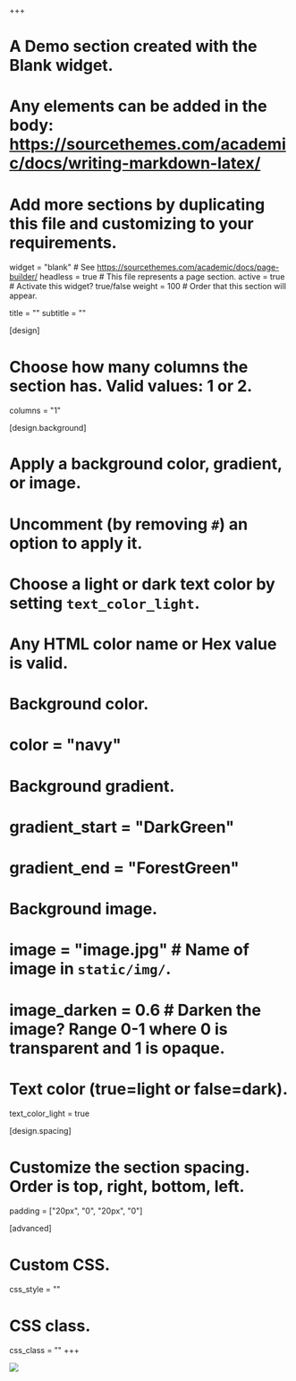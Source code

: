 +++
# A Demo section created with the Blank widget.
# Any elements can be added in the body: https://sourcethemes.com/academic/docs/writing-markdown-latex/
# Add more sections by duplicating this file and customizing to your requirements.

widget = "blank"  # See https://sourcethemes.com/academic/docs/page-builder/
headless = true  # This file represents a page section.
active = true  # Activate this widget? true/false
weight = 100  # Order that this section will appear.

title = ""
subtitle = ""

[design]
  # Choose how many columns the section has. Valid values: 1 or 2.
  columns = "1"

[design.background]
  # Apply a background color, gradient, or image.
  #   Uncomment (by removing `#`) an option to apply it.
  #   Choose a light or dark text color by setting `text_color_light`.
  #   Any HTML color name or Hex value is valid.

  # Background color.
  # color = "navy"
  
  # Background gradient.
  # gradient_start = "DarkGreen"
  # gradient_end = "ForestGreen"
  
  # Background image.
  # image = "image.jpg"  # Name of image in `static/img/`.
  # image_darken = 0.6  # Darken the image? Range 0-1 where 0 is transparent and 1 is opaque.

  # Text color (true=light or false=dark).
  text_color_light = true

[design.spacing]
  # Customize the section spacing. Order is top, right, bottom, left.
  padding = ["20px", "0", "20px", "0"]

[advanced]
 # Custom CSS. 
 css_style = ""
 
 # CSS class.
 css_class = ""
+++

<div class="vistor-tracker">
  <script type="text/javascript" id="clustrmaps" src="//cdn.clustrmaps.com/map_v2.js?d=07IWzKAp2KB_sMF8ypOV5tS7rS1m6boTJaEOEUsJIP0&cl=ffffff&w=a"></script>
</div>

<div class="vistor-tracker-mobile">
  <a href="https://clustrmaps.com/site/1au6p" title="Visit tracker"><img src="//www.clustrmaps.com/map_v2.png?d=07IWzKAp2KB_sMF8ypOV5tS7rS1m6boTJaEOEUsJIP0&cl=ffffff" /></a>
</div>